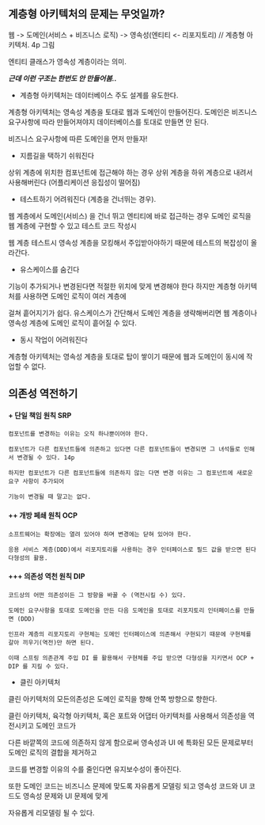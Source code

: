 ## 계층형 아키텍처의 문제는 무엇일까?

웹 -> 도메인(서비스 + 비즈니스 로직) -> 영속성(엔티티 <- 리포지토리)  // 계층형 아키텍처. 4p 그림

엔티티 클래스가 영속성 계층이라는 의미. 

***근데 이런 구조는 한번도 안 만들어봄..***

* 계층형 아키텍처는 데이터베이스 주도 설계를 유도한다.

계층형 아키텍처는 영속성 계층을 토대로 웹과 도메인이 만들어진다. 도메인은 비즈니스 요구사항에 따라 만들어져야지 데이터베이스를 토대로 만들면 안 된다.

비즈니스 요구사항에 따른 도메인을 먼저 만들자!

* 지름길을 택하기 쉬워진다

상위 계층에 위치한 컴포넌트에 접근해야 하는 경우 상위 계층을 하위 계층으로 내려서 사용해버린다 (어플리케이션 응집성이 떨어짐)

* 테스트하기 어려워진다 (계층을 건너뛰는 경우).

웹 계층에서 도메인(서비스) 을 건너 뛰고 엔티티에 바로 접근하는 경우 도메인 로직을 웹 계층에 구현할 수 있고 테스트 코드 작성시

웹 계층 테스트시 영속성 계층을 모킹해서 주입받아야하기 때문에 테스트의 복잡성이 올라간다.

* 유스케이스를 숨긴다

기능이 추가되거나 변경된다면 적절한 위치에 맞게 변경해야 한다 하지만 계층형 아키텍처를 사용하면 도메인 로직이 여러 계층에

걸쳐 흩어지기가 쉽다. 유스케이스가 간단해서 도메인 계층을 생략해버리면 웹 계층이나 영속성 계층에 도메인 로직이 흩어질 수 있다.

* 동시 작업이 어려워진다

계층형 아키텍처는 영속성 계층을 토대로 탑이 쌓이기 때문에 웹과 도메인이 동시에 작업할 수 없다.

## 의존성 역전하기

#### + 단일 책임 원칙 SRP
```
컴포넌트를 변경하는 이유는 오직 하나뿐이어야 한다.

컴포넌트가 다른 컴포넌트들에 의존하고 있다면 다른 컴포넌트들이 변경되면 그 녀석들로 인해서 변경될 수 있다. 14p

하지만 컴포넌트가 다른 컴포넌트들에 의존하지 않는 다면 변경 이유는 그 컴포넌트에 새로운 요구 사항이 추가되어 

기능이 변경될 때 말고는 없다.
```

#### ++ 개방 페쇄 원칙 OCP
```
소프트웨어는 확장에는 열려 있어야 하며 변경에는 닫혀 있어야 한다.

응용 서비스 계층(DDD)에서 리포지토리를 사용하는 경우 인터페이스로 필드 값을 받으면 된다 다형성의 활용.
```

#### +++ 의존성 역천 원칙 DIP
```
코드상의 어떤 의존성이든 그 방향을 바꿀 수 (역전시킬 수) 있다.

도메인 요구사항을 토대로 도메인을 만든 다음 도메인을 토대로 리포지토리 인터페이스를 만들면 (DDD)

인프라 계층의 리포지토리 구현체는 도메인 인터페이스에 의존해서 구현되기 때문에 구현체를 갈아 끼우기(역전)만 하면 된다.

이때 스프링 의존관계 주입 DI 를 활용해서 구현체를 주입 받으면 다형성을 지키면서 OCP + DIP 를 지킬 수 있다.
```

* 클린 아키텍처

클린 아키텍처의 모든의존성은 도메인 로직을 향해 안쪽 방향으로 향한다.

클린 아키텍처, 육각형 아키텍처, 혹은 포트와 어댑터 아키텍처를 사용해서 의존성을 역전시키고 도메인 코드가

다른 바깥쪽의 코드에 의존하지 않게 함으로써 영속성과 UI 에 특화된 모든 문제로부터 도메인 로직의 결합을 제거하고

코드를 변경할 이유의 수를 줄인다면 유지보수성이 좋아진다.

또한 도메인 코드는 비즈니스 문제에 맞도록 자유롭게 모델링 되고 영속성 코드와 UI 코드도 영속성 문제와 UI 문제에 맞게

자유롭게 리모델링 될 수 있다.


